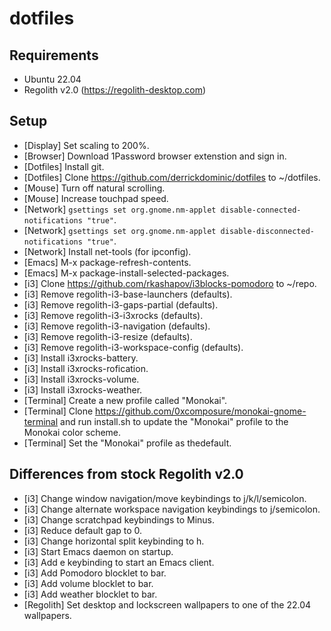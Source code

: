 # dotfiles

## Requirements
- Ubuntu 22.04
- Regolith v2.0 (https://regolith-desktop.com)

## Setup
- [Display] Set scaling to 200%.
- [Browser] Download 1Password browser extenstion and sign in.
- [Dotfiles] Install git.
- [Dotfiles] Clone https://github.com/derrickdominic/dotfiles to ~/dotfiles.
- [Mouse] Turn off natural scrolling.
- [Mouse] Increase touchpad speed.
- [Network] `gsettings set org.gnome.nm-applet disable-connected-notifications "true"`.
- [Network] `gsettings set org.gnome.nm-applet disable-disconnected-notifications "true"`.
- [Network] Install net-tools (for ipconfig).
- [Emacs] M-x package-refresh-contents.
- [Emacs] M-x package-install-selected-packages.
- [i3] Clone https://github.com/rkashapov/i3blocks-pomodoro to ~/repo.
- [i3] Remove regolith-i3-base-launchers (defaults).
- [i3] Remove regolith-i3-gaps-partial (defaults).
- [i3] Remove regolith-i3-i3xrocks (defaults).
- [i3] Remove regolith-i3-navigation (defaults).
- [i3] Remove regolith-i3-resize (defaults).
- [i3] Remove regolith-i3-workspace-config (defaults).
- [i3] Install i3xrocks-battery.
- [i3] Install i3xrocks-rofication.
- [i3] Install i3xrocks-volume.
- [i3] Install i3xrocks-weather.
- [Terminal] Create a new profile called "Monokai".
- [Terminal] Clone https://github.com/0xcomposure/monokai-gnome-terminal and run install.sh to update the "Monokai" profile to the Monokai color scheme.
- [Terminal] Set the "Monokai" profile as thedefault.

## Differences from stock Regolith v2.0
- [i3] Change window navigation/move keybindings to j/k/l/semicolon.
- [i3] Change alternate workspace navigation keybindings to j/semicolon.
- [i3] Change scratchpad keybindings to Minus.
- [i3] Reduce default gap to 0.
- [i3] Change horizontal split keybinding to h.
- [i3] Start Emacs daemon on startup.
- [i3] Add e keybinding to start an Emacs client.
- [i3] Add Pomodoro blocklet to bar.
- [i3] Add volume blocklet to bar.
- [i3] Add weather blocklet to bar.
- [Regolith] Set desktop and lockscreen wallpapers to one of the 22.04 wallpapers.
